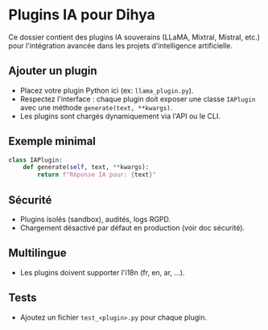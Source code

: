 # Plugins IA pour Dihya

Ce dossier contient des plugins IA souverains (LLaMA, Mixtral, Mistral, etc.) pour l'intégration avancée dans les projets d'intelligence artificielle.

## Ajouter un plugin
- Placez votre plugin Python ici (ex: `llama_plugin.py`).
- Respectez l'interface : chaque plugin doit exposer une classe `IAPlugin` avec une méthode `generate(text, **kwargs)`.
- Les plugins sont chargés dynamiquement via l'API ou le CLI.

## Exemple minimal
```python
class IAPlugin:
    def generate(self, text, **kwargs):
        return f"Réponse IA pour: {text}"
```

## Sécurité
- Plugins isolés (sandbox), audités, logs RGPD.
- Chargement désactivé par défaut en production (voir doc sécurité).

## Multilingue
- Les plugins doivent supporter l'i18n (fr, en, ar, ...).

## Tests
- Ajoutez un fichier `test_<plugin>.py` pour chaque plugin.
